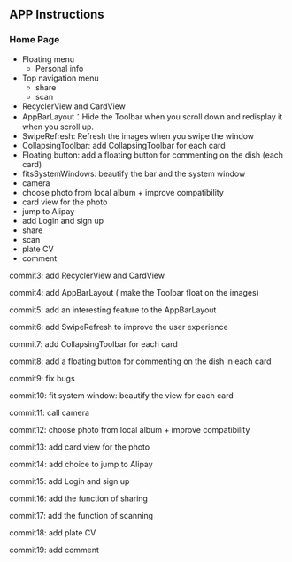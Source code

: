 ## APP Instructions

### Home Page

- Floating menu
  - Personal info
- Top navigation menu
  - share
  - scan
- RecyclerView and CardView
- AppBarLayout：Hide the Toolbar when you scroll down and redisplay it when you scroll up.
- SwipeRefresh: Refresh the images when you swipe the window
- CollapsingToolbar: add CollapsingToolbar for each card
- Floating button: add a floating button for commenting on the dish (each card)
- fitsSystemWindows: beautify the bar and the system window
- camera
- choose photo from local album + improve compatibility
- card view for the photo
- jump to Alipay
- add Login and sign up
- share
- scan
- plate CV
- comment



commit3: add RecyclerView and CardView

commit4: add AppBarLayout ( make the Toolbar float on the images) 

commit5: add an interesting feature to the AppBarLayout

commit6: add SwipeRefresh to improve the user experience

commit7: add CollapsingToolbar for each card

commit8: add a floating button for commenting on the dish in each card

commit9: fix bugs

commit10: fit system window: beautify the view for each card

commit11: call camera

commit12: choose photo from local album + improve compatibility

commit13: add card view for the photo

commit14: add choice to jump to Alipay

commit15: add Login and sign up

commit16: add the function of sharing

commit17: add the function of scanning

commit18: add plate CV

commit19: add comment